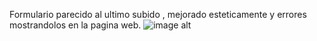 Formulario parecido al ultimo subido , mejorado esteticamente y errores mostrandolos en la pagina web.
![image alt]()
